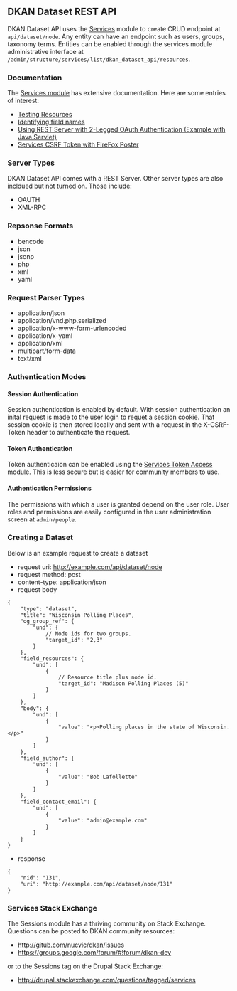 ## DKAN Dataset REST API

DKAN Dataset API uses the <a href="https://www.drupal.org/project/services">Services</a> module to create CRUD endpoint at ``api/dataset/node``. Any entity can have an endpoint such as users, groups, taxonomy terms. Entities can be enabled through the services module administrative interface at ``/admin/structure/services/list/dkan_dataset_api/resources``.

### Documentation
The <a href="https://www.drupal.org/project/services">Services module</a> has extensive documentation. Here are some entries of interest:

* <a href="https://www.drupal.org/node/783722">Testing Resources</a>
* <a href="https://www.drupal.org/node/1354202">Identifying field names</a>
* <a href="https://www.drupal.org/node/1827698">Using REST Server with 2-Legged OAuth Authentication (Example with Java Servlet)</a>
* <a href="http://tylerfrankenstein.com/code/drupal-services-csrf-token-firefox-poster">Services CSRF Token with FireFox Poster</a>

### Server Types
DKAN Dataset API comes with a REST Server. Other server types are also incldued but not turned on. Those include:

* OAUTH
* XML-RPC

### Repsonse Formats

* bencode
* json
* jsonp
* php
* xml
* yaml

### Request Parser Types
* application/json
* application/vnd.php.serialized
* application/x-www-form-urlencoded
* application/x-yaml
* application/xml
* multipart/form-data
* text/xml

### Authentication Modes

#### Session Authentication
Session authentication is enabled by default. With session authentication an inital request is made to the user login to requet a session cookie. That session cookie is then stored locally and sent with a request in the X-CSRF-Token header to authenticate the request.

#### Token Authentication
Token authenticaion can be enabled using the <a href="https://www.drupal.org/project/services_token_access">Services Token Access</a> module. This is less secure but is easier for community members to use.

#### Authentication Permissions
The permissions with which a user is granted depend on the user role. User roles and permissions are easily configured in the user administration screen at ``admin/people``.

### Creating a Dataset

Below is an example request to create a dataset

* request uri: http://example.com/api/dataset/node 
* request method: post
* content-type: application/json
* request body
```
{
    "type": "dataset",
    "title": "Wisconsin Polling Places",
    "og_group_ref": {
        "und": {
            // Node ids for two groups.
            "target_id": "2,3"
        }
    },
    "field_resources": {
        "und": [
            {
                // Resource title plus node id.
                "target_id": "Madison Polling Places (5)"
            }
        ]
    },
    "body": {
        "und": [
            {
                "value": "<p>Polling places in the state of Wisconsin.</p>"
            }
        ]
    },
    "field_author": {
        "und": [
            {
                "value": "Bob Lafollette"
            }
        ]
    },
    "field_contact_email": {
        "und": [
            {
                "value": "admin@example.com"
            }
        ]
    }
}
```
* response
```
{
    "nid": "131",
    "uri": "http://example.com/api/dataset/node/131"
}
```

### Services Stack Exchange

The Sessions module has a thriving community on Stack Exchange. Questions can be posted to DKAN community resources:

* http://gitub.com/nucvic/dkan/issues
* https://groups.google.com/forum/#!forum/dkan-dev

or to the Sessions tag on the Drupal Stack Exchange:

* http://drupal.stackexchange.com/questions/tagged/services

